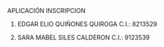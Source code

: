 APLICACIÓN INSCRIPCION

1. EDGAR ELIO QUIÑONES QUIROGA
C.I.: 8213529

2. SARA MABEL SILES CALDERON
C.I.: 9123539
